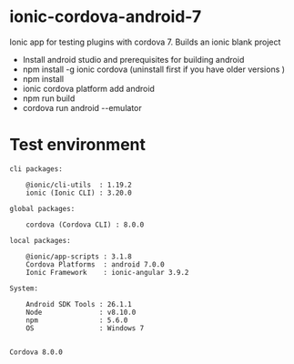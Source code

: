 # ionic-cordova-android-7
Ionic app for testing plugins with cordova 7. Builds an ionic blank project

- Install android studio and prerequisites for building android
- npm install -g ionic cordova (uninstall first if you have older versions ) 
- npm install 
- ionic cordova platform add android
- npm run build
- cordova run android --emulator

# Test environment
```
cli packages:

    @ionic/cli-utils  : 1.19.2
    ionic (Ionic CLI) : 3.20.0

global packages:

    cordova (Cordova CLI) : 8.0.0

local packages:

    @ionic/app-scripts : 3.1.8
    Cordova Platforms  : android 7.0.0
    Ionic Framework    : ionic-angular 3.9.2

System:

    Android SDK Tools : 26.1.1
    Node              : v8.10.0
    npm               : 5.6.0
    OS                : Windows 7
    
    
Cordova 8.0.0
```
